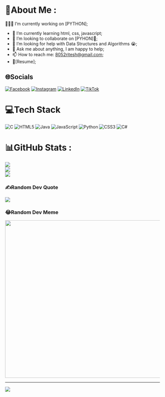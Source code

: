 # 💫About Me :
👨🏽‍💻 I’m currently working on [PYTHON];
- 🌱 I’m currently learning html, css, javascript; 
- 👯 I’m looking to collaborate on [PYHON]🤝;
- 🤔 I’m looking for help with Data Structures and Algorithms 😭;
- 💬 Ask me about anything, I am happy to help;
- 📫 How to reach me: 8052ritesh@gmail.com;
- 📝[Resume];

## 🌐Socials
[![Facebook](https://img.shields.io/badge/Facebook-%231877F2.svg?logo=Facebook&logoColor=white)](https://facebook.com/https://www.facebook.com/profile.php?id=100021587765199 ) [![Instagram](https://img.shields.io/badge/Instagram-%23E4405F.svg?logo=Instagram&logoColor=white)](https://instagram.com/https://www.instagram.com/_am__aman) [![LinkedIn](https://img.shields.io/badge/LinkedIn-%230077B5.svg?logo=linkedin&logoColor=white)](https://www.linkedin.com/in/ritesh-pal-b343361a7/) [![TikTok](https://img.shields.io/badge/TikTok-%23000000.svg?logo=TikTok&logoColor=white)](https://tiktok.com/@https://www.tiktok.com/_am__aman) 

# 💻Tech Stack
![C](https://img.shields.io/badge/c-%2300599C.svg?style=for-the-badge&logo=c&logoColor=white) ![HTML5](https://img.shields.io/badge/html5-%23E34F26.svg?style=for-the-badge&logo=html5&logoColor=white) ![Java](https://img.shields.io/badge/java-%23ED8B00.svg?style=for-the-badge&logo=java&logoColor=white) ![JavaScript](https://img.shields.io/badge/javascript-%23323330.svg?style=for-the-badge&logo=javascript&logoColor=%23F7DF1E) ![Python](https://img.shields.io/badge/python-3670A0?style=for-the-badge&logo=python&logoColor=ffdd54) ![CSS3](https://img.shields.io/badge/css3-%231572B6.svg?style=for-the-badge&logo=css3&logoColor=white) ![C#](https://img.shields.io/badge/c%23-%23239120.svg?style=for-the-badge&logo=c-sharp&logoColor=white)
# 📊GitHub Stats :
![](https://github-readme-stats.vercel.app/api?username=riteshpal1&theme=dark&hide_border=true&include_all_commits=false&count_private=false)<br/>
![](https://github-readme-streak-stats.herokuapp.com/?user=riteshpal1&theme=dark&hide_border=true)<br/>
![](https://github-readme-stats.vercel.app/api/top-langs/?username=riteshpal1&theme=dark&hide_border=true&include_all_commits=false&count_private=false&layout=compact)

### ✍️Random Dev Quote
![](https://quotes-github-readme.vercel.app/api?type=horizontal&theme=radical)

### 😂Random Dev Meme
<img src="https://random-memer.herokuapp.com/" width="512px"/>

---
[![](https://visitcount.itsvg.in/api?id=riteshpal1&icon=0&color=0)](https://visitcount.itsvg.in)
 
